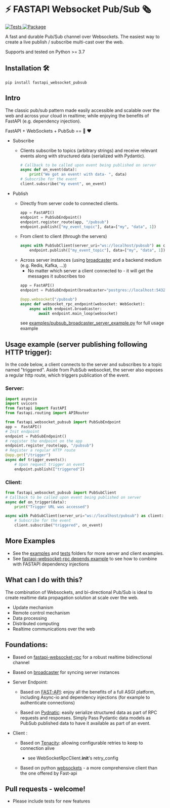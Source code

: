
# ⚡ FASTAPI Websocket Pub/Sub 🗞️

<a href="https://github.com/authorizon/fastapi_websocket_pubsub/actions?query=workflow%3ATests" target="_blank">
    <img src="https://github.com/authorizon/fastapi_websocket_pubsub/workflows/Tests/badge.svg" alt="Tests">
</a>

<a href="https://pypi.org/project/fastapi-websocket-pub/" target="_blank">
    <img src="https://img.shields.io/pypi/v/fastapi-websocket-pubsub?color=%2331C654&label=PyPi%20package" alt="Package">
</a>


A fast and durable Pub/Sub channel over Websockets.
The easiest way to create a live publish / subscribe multi-cast over the web.

Supports and tested on Python >= 3.7 


## Installation 🛠️
```
pip install fastapi_websocket_pubsub
```


## Intro
The classic pub/sub pattern made easily accessible and scalable over the web and across your cloud in realtime; while enjoying the benefits of FastAPI (e.g. dependency injection).

FastAPI + WebSockets + PubSub ==  💪 ❤️


- Subscribe
    - Clients subscribe to topics (arbitrary strings) and receive relevant events along with structured data (serialized with Pydantic).
        ```python
        # Callback to be called upon event being published on server
        async def on_event(data):
            print("We got an event! with data- ", data)
        # Subscribe for the event 
        client.subscribe("my event", on_event)
        ```

- Publish 
    - Directly from server code to connected clients. 
        ```python
        app = FastAPI() 
        endpoint = PubSubEndpoint()
        endpoint.register_route(app, "/pubsub")
        endpoint.publish(["my_event_topic"], data=["my", "data", 1])
        ```
    - From client to client (through the servers)
        ```python 
        async with PubSubClient(server_uri="ws://localhost/pubsub") as client:
            endpoint.publish(["my_event_topic"], data=["my", "data", 1])
        ```    
    - Across server instances (using [broadcaster](https://pypi.org/project/broadcaster/) and a backend medium (e.g. Redis, Kafka, ...))
        - No matter which server a client connected to - it will get the messages it subscribes too
        ```python
        app = FastAPI() 
        endpoint = PubSubEndpoint(broadcaster="postgres://localhost:5432/")
        
        @app.websocket("/pubsub")
        async def websocket_rpc_endpoint(websocket: WebSocket):
            async with endpoint.broadcaster:
                await endpoint.main_loop(websocket)
        ```
        see [examples/pubsub_broadcaster_server_example.py](examples/pubsub_broadcaster_server_example.py) for full usage example 



## Usage example (server publishing following HTTP trigger):
In the code below, a client connects to the server and subscribes to a topic named "triggered".
Aside from PubSub websocket, the server also exposes a regular http route, which triggers publication of the event. 

### Server:
```python
import asyncio
import uvicorn
from fastapi import FastAPI
from fastapi.routing import APIRouter

from fastapi_websocket_pubsub import PubSubEndpoint
app =  FastAPI()
# Init endpoint
endpoint = PubSubEndpoint()
# register the endpoint on the app
endpoint.register_route(app, "/pubsub")
# Register a regular HTTP route
@app.get("/trigger")
async def trigger_events():
    # Upon request trigger an event
    endpoint.publish(["triggered"])
```
### Client:
```python
from fastapi_websocket_pubsub import PubSubClient
# Callback to be called upon event being published on server
async def on_trigger(data):
    print("Trigger URL was accessed")

async with PubSubClient(server_uri="ws://localhost/pubsub") as client:
    # Subscribe for the event 
    client.subscribe("triggered", on_event)

```

## More Examples
- See the [examples](/examples) and [tests](/tests) folders for more server and client examples.
- See [fastapi-websocket-rpc depends example](https://github.com/authorizon/fastapi_websocket_rpc/blob/master/tests/fast_api_depends_test.py) to see how to combine with FASTAPI dependency injections 

## What can I do with this?
The combination of Websockets, and bi-directional Pub/Sub is  ideal to create realtime data propagation solution at scale over the web. 
 - Update mechanism
 - Remote control mechanism
 - Data processing
 - Distributed computing
 - Realtime communications over the web   


## Foundations:

- Based on [fastapi-websocket-rpc](https://github.com/authorizon/fastapi_websocket_rpc) for a robust realtime bidirectional channel

- Based on [broadcaster](https://pypi.org/project/broadcaster/) for syncing server instances

- Server Endpoint:

    - Based on [FAST-API](https://github.com/tiangolo/fastapi): enjoy all the benefits of a full ASGI platform, including Async-io and dependency injections (for example to authenticate connections)

    - Based on [Pydnatic](https://pydantic-docs.helpmanual.io/): easily serialize structured data as part of RPC requests and responses. Simply Pass Pydantic data models as PubSub published data to have it available as part of an event. 

- Client :
    - Based on [Tenacity](https://tenacity.readthedocs.io/en/latest/index.html): allowing configurable retries to keep to connection alive
        - see WebSocketRpcClient.__init__'s retry_config 

    - Based on python [websockets](https://websockets.readthedocs.io/en/stable/intro.html) - a more comprehensive client than the one offered by Fast-api



## Pull requests - welcome!
- Please include tests for new features 


